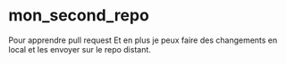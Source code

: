 # mon_second_repo
Pour apprendre pull request
Et en plus je peux faire des changements en local et les envoyer sur le repo distant.